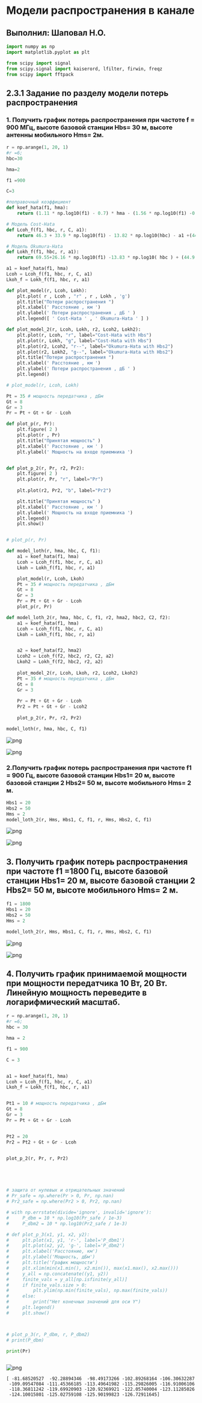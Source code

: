 # Модели распространения в канале

## Выполнил: Шаповал Н.О.


```python
import numpy as np
import matplotlib.pyplot as plt

```


```python
from scipy import signal
from scipy.signal import kaiserord, lfilter, firwin, freqz
from scipy import fftpack
```

## 2.3.1 Задание по разделу модели потерь распространения
### 1. Получить график потерь распространения при частоте f = 900 МГц, высоте базовой станции Hbs= 30 м, высоте антенны мобильного Hms= 2м.


```python
r = np.arange(1, 20, 1)
#r =6;
hbc=30

hma=2

f1 =900

C=3
```


```python
#поправочный коэффициент
def koef_hata(f1, hma):
    return (1.11 * np.log10(f1) - 0.7) * hma - (1.56 * np.log10(f1) -0.8)

```


```python
# Модель Cost-Hata
def Lcoh_f(f1, hbc, r, C, a1):
    return 46.3 + 33.9 * np.log10(f1) - 13.82 * np.log10(hbc) - a1 +(44.9 -6.55 * np.log10(hbc)) * np.log10(r) + C

```


```python
# Модель Okumura-Hata
def Lokh_f(f1, hbc, r, a1):
    return 69.55+26.16 * np.log10(f1) -13.83 * np.log10( hbc ) + (44.9 -6.55* np.log10( hbc ) ) *np.log10(r) - a1

```


```python
a1 = koef_hata(f1, hma)
Lcoh = Lcoh_f(f1, hbc, r, C, a1)
Lkoh_f = Lokh_f(f1, hbc, r, a1)
```


```python
def plot_model(r, Lcoh, Lokh):
    plt.plot( r , Lcoh , "r" , r , Lokh , 'g')
    plt.title("Потери распространения ")
    plt.xlabel(' Расстояние , км ')
    plt.ylabel(' Потери распространения , дБ ' )
    plt.legend([ ' Cost-Hata ' , ' Okumura-Hata ' ] )

def plot_model_2(r, Lcoh, Lokh, r2, Lcoh2, Lokh2):
    plt.plot(r, Lcoh, "r", label="Cost-Hata with Hbs")
    plt.plot(r, Lokh, "g", label="Cost-Hata with Hbs")
    plt.plot(r2, Lcoh2, "r--", label="Okumura-Hata with Hbs2")
    plt.plot(r2, Lokh2, "g--", label="Okumura-Hata with Hbs2")
    plt.title("Потери распространения ")
    plt.xlabel(' Расстояние , км ')
    plt.ylabel(' Потери распространения , дБ ' )
    plt.legend()
```


```python
# plot_model(r, Lcoh, Lokh)
```


```python
Pt = 35 # мощность передатчика , дБм
Gt = 8
Gr = 3
Pr = Pt + Gt + Gr - Lcoh

```


```python
def plot_p(r, Pr):
    plt.figure( 2 )
    plt.plot(r , Pr)
    plt.title("Принятая мощность" )
    plt.xlabel(' Расстояние , км ' )
    plt.ylabel(' Мощность на входе приемника ')


def plot_p_2(r, Pr, r2, Pr2):
    plt.figure( 2 )
    plt.plot(r, Pr, "r", label="Pr")
    
    plt.plot(r2, Pr2, "b", label="Pr2")

    plt.title("Принятая мощность" )
    plt.xlabel(' Расстояние , км ' )
    plt.ylabel(' Мощность на входе приемника ')
    plt.legend()
    plt.show()



```


```python
# plot_p(r, Pr)
```


```python
def model_loth(r, hma, hbc, C, f1):
    a1 = koef_hata(f1, hma)
    Lcoh = Lcoh_f(f1, hbc, r, C, a1)
    Lkoh = Lokh_f(f1, hbc, r, a1)

    plot_model(r, Lcoh, Lkoh)
    Pt = 35 # мощность передатчика , дБм
    Gt = 8
    Gr = 3
    Pr = Pt + Gt + Gr - Lcoh
    plot_p(r, Pr)

def model_loth_2(r, hma, hbc, C, f1, r2, hma2, hbc2, C2, f2):
    a1 = koef_hata(f1, hma)
    Lcoh = Lcoh_f(f1, hbc, r, C, a1)
    Lkoh = Lokh_f(f1, hbc, r, a1)


    a2 = koef_hata(f2, hma2)
    Lcoh2 = Lcoh_f(f2, hbc2, r2, C2, a2)
    Lkoh2 = Lokh_f(f2, hbc2, r2, a2)
    
    plot_model_2(r, Lcoh, Lkoh, r2, Lcoh2, Lkoh2)
    Pt = 35 # мощность передатчика , дБм
    Gt = 8
    Gr = 3
    
    Pr = Pt + Gt + Gr - Lcoh
    Pr2 = Pt + Gt + Gr - Lcoh2
    
    plot_p_2(r, Pr, r2, Pr2)
```


```python
model_loth(r, hma, hbc, C, f1)
```


    
![png](output_16_0.png)
    



    
![png](output_16_1.png)
    


### 2.Получить график потерь распространения при частоте f1 = 900 Гц, высоте базовой станции Hbs1= 20 м, высоте базовой станции 2 Hbs2= 50 м, высоте мобильного Hms= 2 м.


```python
Hbs1 = 20
Hbs2 = 50
Hms = 2
model_loth_2(r, Hms, Hbs1, C, f1, r, Hms, Hbs2, C, f1)
```


    
![png](output_18_0.png)
    



    
![png](output_18_1.png)
    


## 3. Получить график потерь распространения при частоте f1 =1800 Гц, высоте базовой станции Hbs1= 20 м, высоте базовой станции 2 Hbs2= 50 м, высоте мобильного Hms= 2 м.


```python
f1 = 1800
Hbs1 = 20
Hbs2 = 50
Hms = 2
```


```python
model_loth_2(r, Hms, Hbs1, C, f1, r, Hms, Hbs2, C, f1)
```


    
![png](output_21_0.png)
    



    
![png](output_21_1.png)
    


## 4. Получить график принимаемой мощности при мощности передатчика 10 Вт, 20 Вт. Линейную мощность переведите в логарифмический масштаб.


```python
r = np.arange(1, 20, 1)
#r =6;
hbc = 30

hma = 2

f1 = 900

C = 3


a1 = koef_hata(f1, hma)
Lcoh = Lcoh_f(f1, hbc, r, C, a1)
Lkoh_f = Lokh_f(f1, hbc, r, a1)


Pt1 = 10 # мощность передатчика , дБм
Gt = 8
Gr = 3
Pr = Pt + Gt + Gr - Lcoh


Pt2 = 20
Pr2 = Pt2 + Gt + Gr - Lcoh


plot_p_2(r, Pr, r, Pr2)





# защита от нулевых и отрицательных значений
# Pr_safe = np.where(Pr > 0, Pr, np.nan)
# Pr2_safe = np.where(Pr2 > 0, Pr2, np.nan)

# with np.errstate(divide='ignore', invalid='ignore'):
#     P_dbm = 10 * np.log10(Pr_safe / 1e-3)
#     P_dbm2 = 10 * np.log10(Pr2_safe / 1e-3)

# def plot_p_3(x1, y1, x2, y2):
#     plt.plot(x1, y1, 'r-', label='P_dbm1')
#     plt.plot(x2, y2, 'g-', label='P_dbm2')
#     plt.xlabel('Расстояние, км')
#     plt.ylabel('Мощность, дБм')
#     plt.title('График мощности')
#     plt.xlim(min(x1.min(), x2.min()), max(x1.max(), x2.max()))
#     y_all = np.concatenate((y1, y2))
#     finite_vals = y_all[np.isfinite(y_all)]
#     if finite_vals.size > 0:
#         plt.ylim(np.min(finite_vals), np.max(finite_vals))
#     else:
#         print("Нет конечных значений для оси Y")
#     plt.legend()
#     plt.show()



# plot_p_3(r, P_dbm, r, P_dbm2)
# print(P_dbm)

print(Pr)



```


    
![png](output_23_0.png)
    


    [ -81.68520527  -92.28894346  -98.49173266 -102.89268164 -106.30632287
     -109.09547084 -111.45366185 -113.49641982 -115.29826005 -116.91006106
     -118.36811242 -119.69920903 -120.92369921 -122.05740004 -123.11285026
     -124.10015801 -125.02759108 -125.90199823 -126.72911645]



```python

```


```python

```
